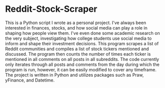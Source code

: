 # Reddit-Stock-Scraper
This is a Python script I wrote as a personal project. I've always been interested in finances, stocks, and how social media can play a role in shaping how people view them. I've even done some academic research on the very subject, investigating how college students use social media to inform and shape their investment decisions. This program scrapes a list of Reddit communities and compiles a list of stock tickers mentioned and discussed. The program then counts the number of times each ticker is mentioned in all comments on all posts in all subreddits. The code currently only iterates through all posts and comments from the day during which the program is run, however, it can be easily modified to cover any timeframe. The project is written in Python and utilizes packages such as Praw, yFinance, and Datetime.
